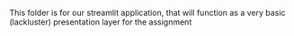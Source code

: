 This folder is for our streamlit application, that will function as a very basic (lackluster) presentation layer for the assignment
